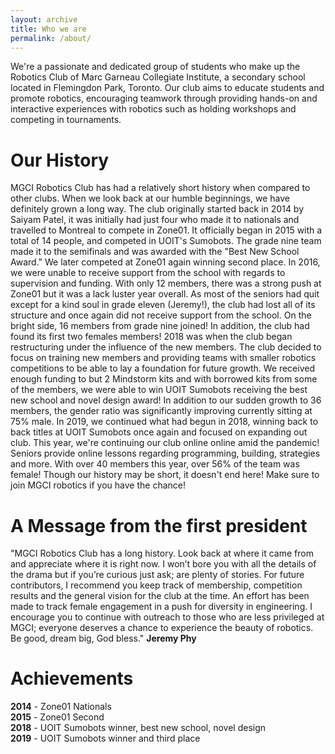 ```yaml
---
layout: archive
title: Who we are
permalink: /about/
---
```

We're a passionate and dedicated group of students who make up the Robotics Club of Marc Garneau Collegiate Institute, a secondary school located in Flemingdon Park, Toronto. Our club aims to educate students and promote robotics, encouraging teamwork through providing hands-on and interactive experiences with robotics such as holding workshops and competing in tournaments.

# Our History

MGCI Robotics Club has had a relatively short history when compared to other clubs. When we look back at our humble beginnings, we have definitely grown a long way. The club originally started back in 2014 by Saiyam Patel, it was initially had just four who made it to nationals and travelled to Montreal to compete in Zone01. It officially began in 2015 with a total of 14 people, and competed in UOIT's Sumobots. The grade nine team made it to the semifinals and was awarded with the "Best New School Award." We later competed at Zone01 again winning second place. In 2016, we were unable to receive support from the school with regards to supervision and funding. With only 12 members, there was a strong push at Zone01 but it was a lack luster year overall. As most of the seniors had quit except for a kind soul in grade eleven (Jeremy!), the club had lost all of its structure and once again did not receive support from the school. On the bright side, 16 members from grade nine joined! In addition, the club had found its first two females members! 2018 was when the club began restructuring under the influence of the new members. The club decided to focus on training new members and providing teams with smaller robotics competitions to be able to lay a foundation for future growth. We received enough funding to but 2 Mindstorm kits and with borrowed kits from some of the members, we were able to win UOIT Sumobots receiving the best new school and novel design award! In addition to our sudden growth to 36 members, the gender ratio was significantly improving currently sitting at 75% male. In 2019, we continued what had begun in 2018, winning back to back titles at UOIT Sumobots once again and focused on expanding out club. This year, we're continuing our club online online amid the pandemic! Seniors provide online lessons regarding programming, building, strategies and more. With over 40 members this year, over 56% of the team was female! Though our history may be short, it doesn't end here! Make sure to join MGCI robotics if you have the chance!

# A Message from the first president

"MGCI Robotics Club has a long history. Look back at where it came from and appreciate where it is right now. I won’t bore you with all the details of the drama but if you’re curious just ask; are plenty of stories. For future contributors, I recommend you keep track of membership, competition results and the general vision for the club at the time. An effort has been made to track female engagement in a push for diversity in engineering. I encourage you to continue with outreach to those who are less privileged at MGCI; everyone deserves a chance to experience the beauty of robotics. Be good, dream big, God bless."
**Jeremy Phy**

# Achievements
**2014** - Zone01 Nationals <br>
**2015** - Zone01 Second <br>
**2018** - UOIT Sumobots winner, best new school, novel design <br>
**2019** - UOIT Sumobots winner and third place<br>
